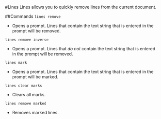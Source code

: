 #Lines
Lines allows you to quickly remove lines from the current document.

##Commands
`lines remove`
- Opens a prompt. Lines that contain the text string that is entered in the prompt will be removed.

`lines remove inverse`
- Opens a prompt. Lines that *do not* contain the text string that is entered in the prompt will be removed.

`lines mark`
- Opens a prompt. Lines that contain the text string that is entered in the prompt will be marked.

`lines clear marks`
- Clears all marks.

`lines remove marked`
- Removes marked lines.


